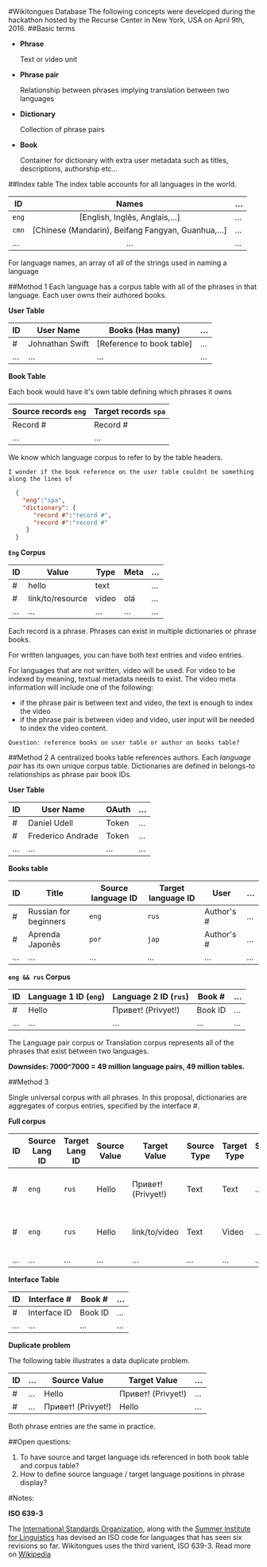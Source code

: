 #Wikitongues Database
The following concepts were developed during the hackathon hosted by the Recurse Center in New York, USA on April 9th, 2016.
##Basic terms
* **Phrase**

   Text or video unit

* **Phrase pair**

   Relationship between phrases implying translation between two languages

* **Dictionary**

   Collection of phrase pairs

* **Book**

   Container for dictionary with extra user metadata such as titles, descriptions, authorship etc...

##Index table
The index table accounts for all languages in the world.

|ID|Names|…|
|---|:---:|---|
|`eng`|[English, Inglês, Anglais,…]|…|
|`cmn`|[Chinese (Mandarin), Beifang Fangyan, Guanhua,…]|…|
|…|…|…|
For language names, an array of all of the strings used in naming a language

##Method 1
Each language has a corpus table with all of the phrases in that language. Each user owns their authored books.

**User Table**

|ID|User Name|Books (Has many)|…|
|---|---|---|---|
|#|Johnathan Swift|[Reference to book table]|…|
|…|…|…|…|

**Book Table**

Each book would have it's own table defining which phrases it owns

|Source records `eng`|Target records `spa`|
|---|---|
|Record #|Record #|
|…|…|

We know which language corpus to refer to by the table headers.

`I wonder if the book reference on the user table couldnt be something along the lines of`
```json
  {
    "eng":"spa",
    "dictionary": {
       "record #":"record #",
       "record #":"record #"
     }
  }
```
**`Eng` Corpus**

|ID|Value|Type|Meta|…|
|---|---|---|---|---|
|#|hello|text||…|
|#|link/to/resource|video|olá|…|
|…|…|…|…|…|
Each record is a phrase. Phrases can exist in multiple dictionaries or phrase books.

For written languages, you can have both text entries and video entries.

For languages that are not written, video will be used. For video to be indexed by meaning, textual metadata needs to exist. The video meta information will include one of the following:
* if the phrase pair is between text and video, the text is enough to index the video
* if the phrase pair is between video and video, user input will be needed to index the video content.

`Question: reference books on user table or author on books table?`

##Method 2
A centralized books table references authors. Each *language pair* has its own unique corpus table. Dictionaries are defined in belongs-to relationships as phrase pair book IDs.

**User Table**

|ID|User Name|OAuth|…|
|---|---|---|---|
|#|Daniel Udell|Token|…|
|#|Frederico Andrade|Token|…|
|…|…|…|…|

**Books table**

|ID|Title|Source language ID|Target language ID|User|…|
|---|---|---|---|---|---|
|#|Russian for beginners|`eng`|`rus`|Author's #|…|
|#|Aprenda Japonês|`por`|`jap`|Author's #|…|
|…|…|…|…|…|…|

**`eng && rus` Corpus**

|ID|Language 1 ID (`eng`)|Language 2 ID (`rus`)|Book #|…|
|---|---|---|---|---|
|#|Hello|Привет! (Privyet!)|Book ID|…|
|…|…|…|…|…|
The Language pair corpus or Translation corpus represents all of the phrases that exist between two languages.

**Downsides: 7000^7000 = 49 million language pairs, 49 million tables.**

##Method 3

Single universal corpus with all phrases. In this proposal, dictionaries are aggregates of corpus entries, specified by the interface #.

**Full corpus**

|ID|Source Lang ID|Target Lang ID|Source Value| Target Value|Source Type|Target Type|Source Meta|Target Meta|Interface ID|…|
|---|---|---|---|---|---|---|---|---|---|---|
|#|`eng`|`rus`|Hello|Привет! (Privyet!)|Text|Text|…|…|Reference to Book Interface Table|…|
|#|`eng`|`rus`|Hello|link/to/video|Text|Video|…|hello|Reference to Book Interface Table|…|
|…|…|…|…|…|…|…|…|…|…|…|

**Interface Table**

|ID|Interface #|Book #|…|
|---|---|---|---|
|#|Interface ID|Book ID|…|
|…|…|…|…|

**Duplicate problem**

The following table illustrates a data duplicate problem.

|ID|…|Source Value|Target Value|…|
|---|---|---|---|---|
|#|…|Hello|Привет! (Privyet!)|…|
|#|…|Привет! (Privyet!)|Hello|…|
Both phrase entries are the same in practice.

##Open questions:

1. To have source and target language ids referenced in both book table and corpus table?
2. How to define source language / target language positions in phrase display?

#Notes:

**ISO 639-3**

The [International Standards Organization](http://www.iso.org/iso/home.html), along with the [Summer Institute for Linguistics](http://www.sil.org/) has devised an ISO code for languages that has seen six revisions so far. Wikitongues uses the third varient, ISO 639-3. Read more on [Wikipedia](https://en.wikipedia.org/wiki/ISO_639)
